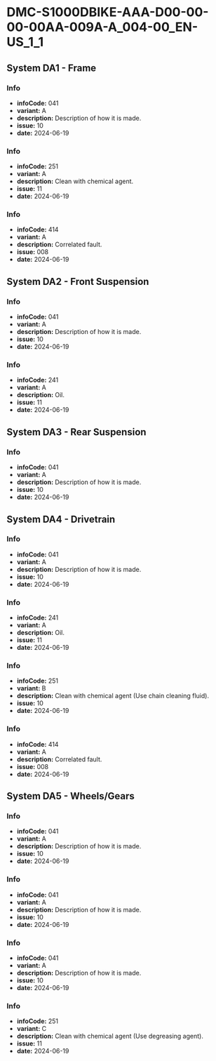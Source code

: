 # DMC-S1000DBIKE-AAA-D00-00-00-00AA-009A-A_004-00_EN-US_1_1

## System DA1 - Frame

### Info
* **infoCode:** 041
* **variant:** A
* **description:** Description of how it is made.
* **issue:** 10
* **date:** 2024-06-19

### Info
* **infoCode:** 251
* **variant:** A
* **description:** Clean with chemical agent.
* **issue:** 11
* **date:** 2024-06-19

### Info
* **infoCode:** 414
* **variant:** A
* **description:** Correlated fault.
* **issue:** 008
* **date:** 2024-06-19

## System DA2 - Front Suspension

### Info
* **infoCode:** 041
* **variant:** A
* **description:** Description of how it is made.
* **issue:** 10
* **date:** 2024-06-19

### Info
* **infoCode:** 241
* **variant:** A
* **description:** Oil.
* **issue:** 11
* **date:** 2024-06-19

## System DA3 - Rear Suspension

### Info
* **infoCode:** 041
* **variant:** A
* **description:** Description of how it is made.
* **issue:** 10
* **date:** 2024-06-19

## System DA4 - Drivetrain

### Info
* **infoCode:** 041
* **variant:** A
* **description:** Description of how it is made.
* **issue:** 10
* **date:** 2024-06-19

### Info
* **infoCode:** 241
* **variant:** A
* **description:** Oil.
* **issue:** 11
* **date:** 2024-06-19

### Info
* **infoCode:** 251
* **variant:** B
* **description:** Clean with chemical agent (Use chain cleaning fluid).
* **issue:** 10
* **date:** 2024-06-19

### Info
* **infoCode:** 414
* **variant:** A
* **description:** Correlated fault.
* **issue:** 008
* **date:** 2024-06-19

## System DA5 - Wheels/Gears

### Info
* **infoCode:** 041
* **variant:** A
* **description:** Description of how it is made.
* **issue:** 10
* **date:** 2024-06-19

### Info
* **infoCode:** 041
* **variant:** A
* **description:** Description of how it is made.
* **issue:** 10
* **date:** 2024-06-19

### Info
* **infoCode:** 041
* **variant:** A
* **description:** Description of how it is made.
* **issue:** 10
* **date:** 2024-06-19

### Info
* **infoCode:** 251
* **variant:** C
* **description:** Clean with chemical agent (Use degreasing agent).
* **issue:** 11
* **date:** 2024-06-19
